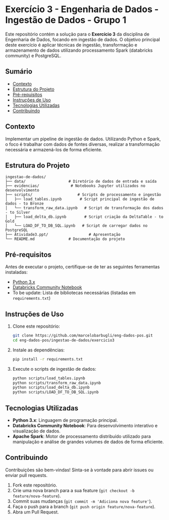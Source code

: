 
# Exercício 3 - Engenharia de Dados - Ingestão de Dados - Grupo 1

Este repositório contém a solução para o **Exercício 3** da disciplina de Engenharia de Dados, focando em ingestão de dados. O objetivo principal deste exercício é aplicar técnicas de ingestão, transformação e armazenamento de dados utilizando processamento Spark (databricks community) e PostgreSQL.

## Sumário

- [Contexto](#contexto)
- [Estrutura do Projeto](#estrutura-do-projeto)
- [Pré-requisitos](#pré-requisitos)
- [Instruções de Uso](#instruções-de-uso)
- [Tecnologias Utilizadas](#tecnologias-utilizadas)
- [Contribuindo](#contribuindo)

## Contexto

Implementar um pipeline de ingestão de dados. Utilizando Python e Spark, o foco é trabalhar com dados de fontes diversas, realizar a transformação necessária e armazená-los de forma eficiente.

## Estrutura do Projeto

```
ingestao-de-dados/
├── data/                   # Diretório de dados de entrada e saída
├── evidencias/              # Notebooks Jupyter utilizados no desenvolvimento
├── scripts/                    # Scripts de processamento e ingestão
│   ├── load_tables.ipynb        # Script principal de ingestão de dados - to Bronze
│   └── transform_raw_data.ipynb   # Script de transformação dos dados - to Silver
│   ├── load_delta_db.ipynb        # Script criação da DeltaTable - to Gold
│   └── LOAD_DF_TO_DB_SQL.ipynb   # Script de carregar dados no PostgreSQL
├── Atividade3.ppt/                  # Apresentação
└── README.md               # Documentação do projeto
```

## Pré-requisitos

Antes de executar o projeto, certifique-se de ter as seguintes ferramentas instaladas:

- [Python 3.x](https://www.python.org/downloads/)
- [Databricks Community Notebook](https://community.cloud.databricks.com/login.html)
- To be update: Lista de bibliotecas necessárias (listadas em `requirements.txt`)

## Instruções de Uso

1. Clone este repositório:
   ```bash
   git clone https://github.com/marcelobarbugli/eng-dados-pos.git
   cd eng-dados-pos/ingestao-de-dados/exercicio3
   ```

2. Instale as dependências:
   ```bash
   pip install -r requirements.txt
   ```

3. Execute o scripts de ingestão de dados:
   ```bash
   python scripts/load_tables.ipynb 
   python scripts/transform_raw_data.ipynb 
   python scripts/load_delta_db.ipynb
   python scripts/LOAD_DF_TO_DB_SQL.ipynb
   ```

## Tecnologias Utilizadas

- **Python 3.x**: Linguagem de programação principal.
- **Databricks Community Notebook**: Para desenvolvimento interativo e visualização de dados.
- **Apache Spark**: Motor de processamento distribuído utilizado para manipulação e análise de grandes volumes de dados de forma eficiente.

## Contribuindo

Contribuições são bem-vindas! Sinta-se à vontade para abrir issues ou enviar pull requests.

1. Fork este repositório.
2. Crie uma nova branch para a sua feature (`git checkout -b feature/nova-feature`).
3. Commit suas mudanças (`git commit -m 'Adiciona nova feature'`).
4. Faça o push para a branch (`git push origin feature/nova-feature`).
5. Abra um Pull Request.

